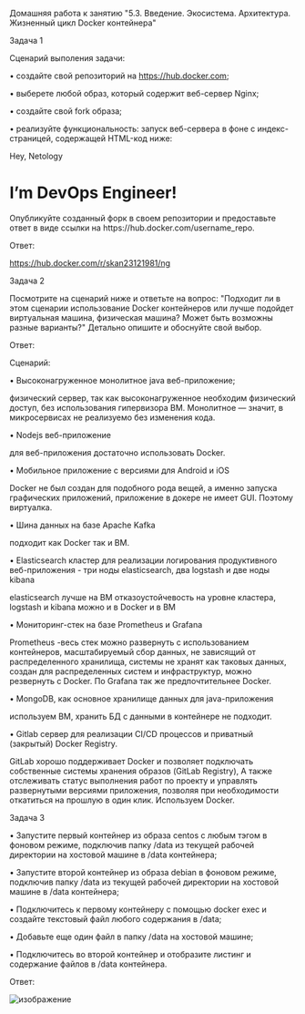 Домашняя работа к занятию "5.3. Введение. Экосистема. Архитектура. Жизненный цикл Docker контейнера"

Задача 1

Сценарий выполения задачи:

• создайте свой репозиторий на https://hub.docker.com; 

• выберете любой образ, который содержит веб-сервер Nginx;

• создайте свой fork образа;

• реализуйте функциональность: запуск веб-сервера в фоне с индекс-страницей, содержащей HTML-код ниже: 
<html>
<head>
Hey, Netology
</head>
<body>
<h1>I’m DevOps Engineer!</h1>
</body>
</html>
Опубликуйте созданный форк в своем репозитории и предоставьте ответ в виде ссылки на https://hub.docker.com/username_repo.

Ответ: 

https://hub.docker.com/r/skan23121981/ng












Задача 2

Посмотрите на сценарий ниже и ответьте на вопрос: "Подходит ли в этом сценарии использование Docker контейнеров или лучше подойдет виртуальная машина, физическая машина? Может быть возможны разные варианты?"
Детально опишите и обоснуйте свой выбор.

Ответ:


Сценарий:

• Высоконагруженное монолитное java веб-приложение;

физический сервер, так как  высоконагруженное необходим физический доступ, без использования гипервизора ВМ. Монолитное — значит, в микросервисах не реализуемо без изменения кода.
    
• Nodejs веб-приложение
    
для веб-приложения достаточно использовать Docker.

• Мобильное приложение c версиями для Android и iOS

Docker не был создан для подобного рода вещей, а именно запуска графических приложений, приложение в докере не имеет GUI. Поэтому виртуалка.

• Шина данных на базе Apache Kafka

 подходит как Docker так и ВМ.
 
• Elasticsearch кластер для реализации логирования продуктивного веб-приложения - три ноды elasticsearch, два logstash и две ноды kibana
     
 elasticsearch лучше на ВМ отказоустойчевость на уровне кластера, 
      logstash и kibana можно и в Docker и в ВМ
       
• Мониторинг-стек на базе Prometheus и Grafana

 Prometheus -весь стек можно развернуть с использованием контейнеров, масштабируемый сбор данных, не зависящий от распределенного хранилища, системы не хранят как таковых данных, создан для распределенных систем и инфраструктур, можно резвернуть с Docker. По Grafana так же предпочтительнее Docker. 
 
• MongoDB, как основное хранилище данных для java-приложения

 используем ВМ, хранить БД с данными в контейнере не подходит.
      
• Gitlab сервер для реализации CI/CD процессов и приватный (закрытый) Docker Registry.

 GitLab хорошо поддерживает Docker и позволяет подключать собственные системы хранения образов (GitLab Registry), А также отслеживать статус выполнения работ по проекту и управлять развернутыми версиями приложения, позволяя при необходимости откатиться на прошлую в один клик. Используем Docker.                                  
      
 Задача 3
       
• Запустите первый контейнер из образа centos c любым тэгом в фоновом режиме, подключив папку /data из текущей рабочей директории на хостовой машине в /data контейнера; 

• Запустите второй контейнер из образа debian в фоновом режиме, подключив папку /data из текущей рабочей директории на хостовой машине в /data контейнера; 

• Подключитесь к первому контейнеру с помощью docker exec и создайте текстовый файл любого содержания в /data; 

• Добавьте еще один файл в папку /data на хостовой машине; 

• Подключитесь во второй контейнер и отобразите листинг и содержание файлов в /data контейнера. 
     
Ответ: 
      
   ![изображение](https://user-images.githubusercontent.com/91260493/153066093-e2f4acf6-3ab4-4876-9568-661e89b59a41.png)
   

